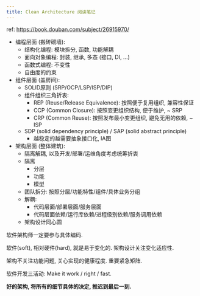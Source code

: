 ```yaml
---
title: Clean Architecture 阅读笔记
---
```


ref: <https://book.douban.com/subject/26915970/>

- 编程层面 (搬砖砌墙):
  - 结构化编程: 模块拆分, 函数, 功能解耦
  - 面向对象编程: 封装, 继承, 多态 (接口, DI, ...)
  - 函数式编程: 不变性
  - 自由度的约束
- 组件层面 (盖房间):
  - SOLID原则 (SRP/OCP/LSP/ISP/DIP)
  - 组件组织三角折衷:
    - REP (Reuse/Release Equivalence): 按照便于复用组织, 兼容性保证
    - CCP (Common Closure): 按照变更组织结构, 便于维护, ~ SRP
    - CRP (Common Reuse): 按照发布最小变更组织, 避免无用的依赖, ~ ISP
  - SDP (solid dependency principle) / SAP (solid abstract principle)
    - 越稳定的越需要抽象接口化, IA图
- 架构层面 (整体建筑):
  - 隔离解耦, 以及开发/部署/运维角度考虑统筹折衷
  - 隔离
    - 分层
    - 功能
    - 模型
  - 团队拆分: 按照分层/功能特性/组件/具体业务分组
  - 解耦:
    - 代码层面/部署层面/服务层面
    - 代码层面依赖/运行库依赖/进程级别依赖/服务调用依赖
  - 架构设计同心圆

软件架构师一定要参与具体编码.

软件(soft), 相对硬件(hard), 就是易于变化的. 架构设计关注变化适应性.

架构不关注功能问题, 关心实现的健康程度. 重要紧急矩阵.

软件开发三活动: Make it work / right / fast.

**好的架构, 将所有的细节具体的决定, 推迟到最后一刻.**
